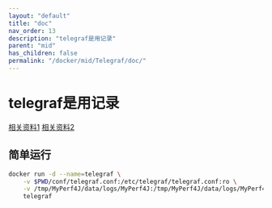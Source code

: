 ```yaml
---
layout: "default"
title: "doc"
nav_order: 13
description: "telegraf是用记录"
parent: "mid"
has_children: false
permalink: "/docker/mid/Telegraf/doc/"
---
```


# telegraf是用记录

[相关资料1](https://github.com/influxdata/sandbox.git)
[相关资料2](https://github.com/LinShunKang/MyPerf4J/wiki/Telegraf_)

## 简单运行

```bash
docker run -d --name=telegraf \
    -v $PWD/conf/telegraf.conf:/etc/telegraf/telegraf.conf:ro \
    -v /tmp/MyPerf4J/data/logs/MyPerf4J:/tmp/MyPerf4J/data/logs/MyPerf4J:ro \
    telegraf
```
